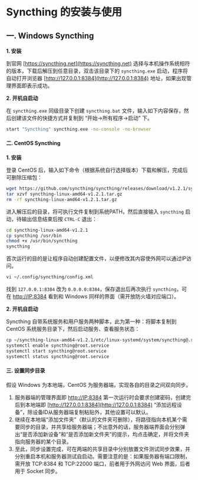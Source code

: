 # Syncthing 的安装与使用

## 一. Windows Syncthing

**1. 安装**

到官网 [https://syncthing.net](https://syncthing.net) 选择与本机操作系统相符的版本，下载后解压到任意目录，双击该目录下的 `syncthing.exe` 启动，程序将自动打开浏览器 [http://127.0.0.1:8384](http://127.0.0.1:8384) 地址，如果出现管理界面即表示成功。

**2. 开机自启动**

在 `syncthing.exe` 同级目录下创建 `syncthing.bat` 文件，输入如下内容保存，然后创建该文件的快捷方式并复制到 “开始-&gt;所有程序-&gt;启动” 下。

```bash
start "Syncthing" syncthing.exe -no-console -no-browser
```

#### 二. CentOS Syncthing

**1. 安装**

登录 CentOS 后，输入如下命令（根据系统自行选择版本）下载和解压，完成后可删除压缩包：

```bash
wget https://github.com/syncthing/syncthing/releases/download/v1.2.1/syncthing-linux-amd64-v1.2.1.tar.gz
tar xzvf syncthing-linux-amd64-v1.2.1.tar.gz
rm -rf syncthing-linux-amd64-v1.2.1.tar.gz
```

进入解压后的目录，将可执行文件复制到系统PATH，然后直接输入 `syncthing` 启动，待输出信息结束后按 `CTRL-C` 退出：

```bash
cd syncthing-linux-amd64-v1.2.1
cp syncthing /usr/bin
chmod +x /usr/bin/syncthing
syncthing
```

首次运行的目的是让程序自动创建配置文件，以便修改其内容使外网可以通过IP访问。

```bash
vi ~/.config/syncthing/config.xml
```

找到 `127.0.0.1:8384` 改为 `0.0.0.0:8384`，保存退出后再次执行 `syncthing`，可在 [http://IP:8384](http://IP:8384) 看到和 Windows 同样的界面（需开放防火墙对应端口）。

**2. 开机自启动**

Syncthing 自带系统服务和用户服务两种脚本，此为第一种：将脚本复制到 CentOS 系统服务目录下，然后启动服务、查看服务状态：

```bash
cp ~/syncthing-linux-amd64-v1.2.1/etc/linux-systemd/system/syncthing@.service /usr/lib/systemd/system
systemctl enable syncthing@root.service
systemctl start syncthing@root.service
systemctl status syncthing@root.service
```

#### 三. 设置同步目录

假设 Windows 为本地端，CentOS 为服务器端，实现各自的目录之间双向同步。

1. 服务器端的管理界面即 [http://IP:8384](http://IP:8384) 第一次运行时会要求创建密码，创建完后到本地端即 [http://127.0.0.1:8384](http://127.0.0.1:8384) “添加远程设备”，除设备ID从服务器端复制粘贴外，其他设置可以默认。
2. 继续在本地端“添加文件夹”（默认的文件夹可删除），将路径指向本机某个需要同步的目录，并共享给服务器端；不出意外的话，服务器端界面会分别弹出“是否添加新设备”和“是否添加新文件夹”的提示，均点击确定，并将文件夹指向服务器的某个目录。
3. 至此，同步设置完成，可在两端的共享目录中分别放置文件测试同步效果，并分别重启本机和服务器测试自启动。需要注意的是：如果服务器有端口限制，需开放 TCP:8384 和 TCP:22000 端口，前者用于外网访问 Web 界面，后者用于 Socket 同步。

